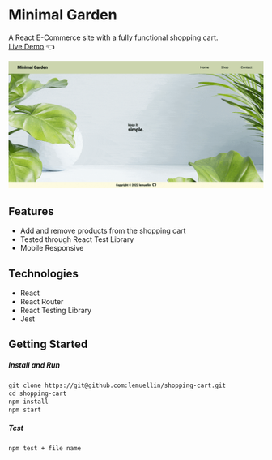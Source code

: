 # Minimal Garden
A React E-Commerce site with a fully functional shopping cart.  
[Live Demo](https://lemuellin.github.io/shopping-cart/) :point_left:

<img src="./src/asset/screenshot/minimalGardenCompressed.gif">

## Features
-	Add and remove products from the shopping cart
-	Tested through React Test Library
-	Mobile Responsive

## Technologies
-	React
-	React Router
-	React Testing Library
-	Jest

## Getting Started
##### Install and Run
```
git clone https://git@github.com:lemuellin/shopping-cart.git
cd shopping-cart
npm install
npm start
```
##### Test
```
npm test + file name
```